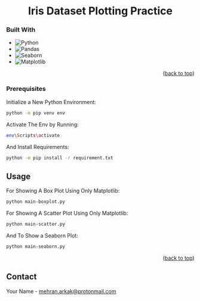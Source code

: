 <a name="readme-top"></a>

<!-- PROJECT LOGO -->
<h1 align="center">Iris Dataset Plotting Practice</h1>

### Built With

* ![Python][Python]
* ![Pandas][Pandas]
* ![Seaborn][Seaborn]
* ![Matplotlib][Matplotlib]

<p align="right">(<a href="#readme-top">back to top</a>)</p>

<!-- GETTING STARTED -->
### Prerequisites

Initialize a New Python Environment:
```sh
python -m pip venv env
```

Activate The Env by Running:
```sh
env\Scripts\activate
```

And Install Requirements:
```sh
python -m pip install -r requirement.txt
```

<!-- USAGE EXAMPLES -->
## Usage

For Showing A Box Plot Using Only Matplotlib:
```sh
python main-boxplot.py
```

For Showing A Scatter Plot Using Only Matplotlib:
```sh
python main-scatter.py
```

And To Show a Seaborn Plot:
```sh
python main-seaborn.py
```

<p align="right">(<a href="#readme-top">back to top</a>)</p>

<!-- CONTACT -->
## Contact
Your Name - mehran.arkak@protonmail.com

<!-- MARKDOWN LINKS & IMAGES -->
<!-- https://www.markdownguide.org/basic-syntax/#reference-style-links -->
[Python]: https://img.shields.io/badge/Python-EEEEEE?style=for-the-badge&logo=python
[Pandas]: https://img.shields.io/badge/Pandas-EEEEEE?style=for-the-badge&logo=python
[Seaborn]: https://img.shields.io/badge/Seaborn-EEEEEE?style=for-the-badge&logo=python
[Matplotlib]: https://img.shields.io/badge/Matplotlib-EEEEEE?style=for-the-badge&logo=python